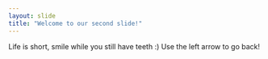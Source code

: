 ```yaml
---
layout: slide
title: "Welcome to our second slide!"
---
```

Life is short, smile while you still have teeth :)
Use the left arrow to go back!
